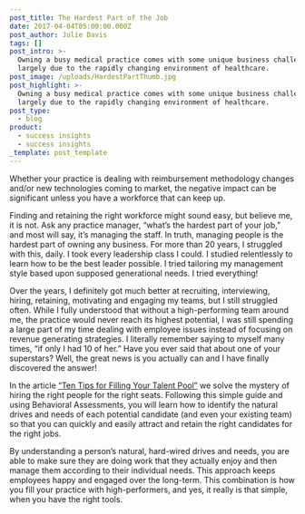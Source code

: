 ```yaml
---
post_title: The Hardest Part of the Job
date: 2017-04-04T05:00:00.000Z
post_author: Julie Davis
tags: []
post_intro: >-
  Owning a busy medical practice comes with some unique business challenges,
  largely due to the rapidly changing environment of healthcare.
post_image: /uploads/HardestPartThumb.jpg
post_highlight: >-
  Owning a busy medical practice comes with some unique business challenges,
  largely due to the rapidly changing environment of healthcare.
post_type:
  - blog
product:
  - success insights
  - success insights
_template: post_template
---
```


Whether your practice is dealing with reimbursement methodology changes and/or new technologies coming to market, the negative impact can be significant unless you have a workforce that can keep up.

Finding and retaining the right workforce might sound easy, but believe me, it is not. Ask any practice manager, “what’s the hardest part of your job,” and most will say, it’s managing the staff. In truth, managing people is the hardest part of owning any business. For more than 20 years, I struggled with this, daily. I took every leadership class I could. I studied relentlessly to learn how to be the best leader possible. I tried tailoring my management style based upon supposed generational needs. I tried everything!

Over the years, I definitely got much better at recruiting, interviewing, hiring, retaining, motivating and engaging my teams, but I still struggled often. While I fully understood that without a high-performing team around me, the practice would never reach its highest potential, I was still spending a large part of my time dealing with employee issues instead of focusing on revenue generating strategies. I literally remember saying to myself many times, “if only I had 10 of her.” Have you ever said that about one of your superstars? Well, the great news is you actually can and I have finally discovered the answer!

In the article [“Ten Tips for Filling Your Talent Pool”](https://www.linkedin.com/pulse/top-ten-tips-filling-your-talent-pool-amanda-farrell-mha-cmhp?trk=v-feed&lipi=urn%3Ali%3Apage%3Ad_flagship3_detail_base%3BMqfcXLduEtTlUpigAgGBUQ%3D%3D) we solve the mystery of hiring the right people for the right seats. Following this simple guide and using Behavioral Assessments, you will learn how to identify the natural drives and needs of each potential candidate (and even your existing team) so that you can quickly and easily attract and retain the right candidates for the right jobs.

By understanding a person’s natural, hard-wired drives and needs, you are able to make sure they are doing work that they actually enjoy and then manage them according to their individual needs. This approach keeps employees happy and engaged over the long-term. This combination is how you fill your practice with high-performers, and yes, it really is that simple, when you have the right tools.
